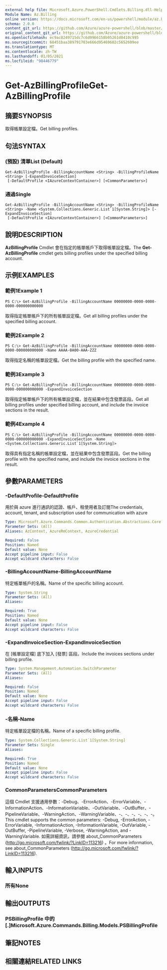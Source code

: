 ```yaml
---
external help file: Microsoft.Azure.PowerShell.Cmdlets.Billing.dll-Help.xml
Module Name: Az.Billing
online version: https://docs.microsoft.com/en-us/powershell/module/az.billing/get-azbillingprofile
schema: 2.0.0
content_git_url: https://github.com/Azure/azure-powershell/blob/master/src/Billing/Billing/help/Get-AzBillingProfile.md
original_content_git_url: https://github.com/Azure/azure-powershell/blob/master/src/Billing/Billing/help/Get-AzBillingProfile.md
ms.openlocfilehash: ec9ac0249715dc7c6d9966158b95261d0410c995
ms.sourcegitcommit: 68451baa389791703e666d95469602c5652609ee
ms.translationtype: MT
ms.contentlocale: zh-TW
ms.lasthandoff: 01/05/2021
ms.locfileid: "98446779"
---
```

# <span data-ttu-id="74713-101">Get-AzBillingProfile</span><span class="sxs-lookup"><span data-stu-id="74713-101">Get-AzBillingProfile</span></span>

## <span data-ttu-id="74713-102">摘要</span><span class="sxs-lookup"><span data-stu-id="74713-102">SYNOPSIS</span></span>
<span data-ttu-id="74713-103">取得帳單設定檔。</span><span class="sxs-lookup"><span data-stu-id="74713-103">Get billing profiles.</span></span>

## <span data-ttu-id="74713-104">句法</span><span class="sxs-lookup"><span data-stu-id="74713-104">SYNTAX</span></span>

### <span data-ttu-id="74713-105"> (預設) 清單</span><span class="sxs-lookup"><span data-stu-id="74713-105">List (Default)</span></span>
```
Get-AzBillingProfile -BillingAccountName <String> -BillingProfileName <String> [-ExpandInvoiceSection]
 [-DefaultProfile <IAzureContextContainer>] [<CommonParameters>]
```

### <span data-ttu-id="74713-106">通過</span><span class="sxs-lookup"><span data-stu-id="74713-106">Single</span></span>
```
Get-AzBillingProfile -BillingAccountName <String> -BillingProfileName <String> -Name <System.Collections.Generic.List`1[System.String]> [-ExpandInvoiceSection]
 [-DefaultProfile <IAzureContextContainer>] [<CommonParameters>]
```

## <span data-ttu-id="74713-107">說明</span><span class="sxs-lookup"><span data-stu-id="74713-107">DESCRIPTION</span></span>
<span data-ttu-id="74713-108">**AzBillingProfile** Cmdlet 會在指定的帳單帳戶下取得帳單設定檔。</span><span class="sxs-lookup"><span data-stu-id="74713-108">The **Get-AzBillingProfile** cmdlet gets billing profiles under the specified billing account.</span></span> 

## <span data-ttu-id="74713-109">示例</span><span class="sxs-lookup"><span data-stu-id="74713-109">EXAMPLES</span></span>

### <span data-ttu-id="74713-110">範例1</span><span class="sxs-lookup"><span data-stu-id="74713-110">Example 1</span></span>
```
PS C:\> Get-AzBillingProfile -BillingAccountName 00000000-0000-0000-0000-000000000000
```

<span data-ttu-id="74713-111">取得指定帳單帳戶下的所有帳單設定檔。</span><span class="sxs-lookup"><span data-stu-id="74713-111">Get all billing profiles under the specified billing account.</span></span>

### <span data-ttu-id="74713-112">範例2</span><span class="sxs-lookup"><span data-stu-id="74713-112">Example 2</span></span>
```
PS C:\> Get-AzBillingProfile -BillingAccountName 00000000-0000-0000-0000-000000000000 -Name AAAA-0A00-AAA-ZZZ
```

<span data-ttu-id="74713-113">取得指定名稱的帳單設定檔。</span><span class="sxs-lookup"><span data-stu-id="74713-113">Get the billing profile with the specified name.</span></span>

### <span data-ttu-id="74713-114">範例3</span><span class="sxs-lookup"><span data-stu-id="74713-114">Example 3</span></span>
```
PS C:\> Get-AzBillingProfile -BillingAccountName 00000000-0000-0000-0000-000000000000 -ExpandInvoiceSection
```

<span data-ttu-id="74713-115">取得指定帳單帳戶下的所有帳單設定檔，並在結果中包含發票區段。</span><span class="sxs-lookup"><span data-stu-id="74713-115">Get all billing profiles under specified billing account, and include the invoice sections in the result.</span></span>

### <span data-ttu-id="74713-116">範例4</span><span class="sxs-lookup"><span data-stu-id="74713-116">Example 4</span></span>
```
PS C:\> Get-AzBillingProfile -BillingAccountName 00000000-0000-0000-0000-000000000000 -ExpandInvoiceSection -Name <System.Collections.Generic.List`1[System.String]>
```

<span data-ttu-id="74713-117">取得具有指定名稱的帳單設定檔，並在結果中包含發票區段。</span><span class="sxs-lookup"><span data-stu-id="74713-117">Get the billing profile with the specified name, and include the invoice sections in the result.</span></span>

## <span data-ttu-id="74713-118">參數</span><span class="sxs-lookup"><span data-stu-id="74713-118">PARAMETERS</span></span>

### <span data-ttu-id="74713-119">-DefaultProfile</span><span class="sxs-lookup"><span data-stu-id="74713-119">-DefaultProfile</span></span>
<span data-ttu-id="74713-120">用於與 azure 進行通訊的認證、帳戶、租使用者及訂閱</span><span class="sxs-lookup"><span data-stu-id="74713-120">The credentials, account, tenant, and subscription used for communication with azure</span></span>

```yaml
Type: Microsoft.Azure.Commands.Common.Authentication.Abstractions.Core.IAzureContextContainer
Parameter Sets: (All)
Aliases: AzContext, AzureRmContext, AzureCredential

Required: False
Position: Named
Default value: None
Accept pipeline input: False
Accept wildcard characters: False
```

### <span data-ttu-id="74713-121">-BillingAccountName</span><span class="sxs-lookup"><span data-stu-id="74713-121">-BillingAccountName</span></span>
<span data-ttu-id="74713-122">特定帳單帳戶的名稱。</span><span class="sxs-lookup"><span data-stu-id="74713-122">Name of the specific billing account.</span></span>

```yaml
Type: System.String
Parameter Sets: (All)
Aliases:

Required: True
Position: Named
Default value: None
Accept pipeline input: False
Accept wildcard characters: False
```

### <span data-ttu-id="74713-123">-ExpandInvoiceSection</span><span class="sxs-lookup"><span data-stu-id="74713-123">-ExpandInvoiceSection</span></span>
<span data-ttu-id="74713-124">在 [帳單設定檔] 底下加入 [發票] 區段。</span><span class="sxs-lookup"><span data-stu-id="74713-124">Include the invoices sections under billing profile.</span></span>

```yaml
Type: System.Management.Automation.SwitchParameter
Parameter Sets: (All)
Aliases:

Required: False
Position: Named
Default value: None
Accept pipeline input: False
Accept wildcard characters: False
```

### <span data-ttu-id="74713-125">-名稱</span><span class="sxs-lookup"><span data-stu-id="74713-125">-Name</span></span>
<span data-ttu-id="74713-126">特定帳單設定檔的名稱。</span><span class="sxs-lookup"><span data-stu-id="74713-126">Name of a specific billing profile.</span></span>

```yaml
Type: System.Collections.Generic.List`1[System.String]
Parameter Sets: Single
Aliases:

Required: True
Position: Named
Default value: None
Accept pipeline input: False
Accept wildcard characters: False
```

### <span data-ttu-id="74713-127">CommonParameters</span><span class="sxs-lookup"><span data-stu-id="74713-127">CommonParameters</span></span>
<span data-ttu-id="74713-128">這個 Cmdlet 支援通用參數：-Debug、-ErrorAction、-ErrorVariable、-InformationAction、-InformationVariable、-OutVariable、-OutBuffer、-PipelineVariable、-WarningAction、-WarningVariable、-、-、-、-、-、-。</span><span class="sxs-lookup"><span data-stu-id="74713-128">This cmdlet supports the common parameters: -Debug, -ErrorAction, -ErrorVariable, -InformationAction, -InformationVariable, -OutVariable, -OutBuffer, -PipelineVariable, -Verbose, -WarningAction, and -WarningVariable.</span></span> <span data-ttu-id="74713-129">如需詳細資訊，請參閱 about_CommonParameters (http://go.microsoft.com/fwlink/?LinkID=113216) 。</span><span class="sxs-lookup"><span data-stu-id="74713-129">For more information, see about_CommonParameters (http://go.microsoft.com/fwlink/?LinkID=113216).</span></span>

## <span data-ttu-id="74713-130">輸入</span><span class="sxs-lookup"><span data-stu-id="74713-130">INPUTS</span></span>

### <span data-ttu-id="74713-131">所有</span><span class="sxs-lookup"><span data-stu-id="74713-131">None</span></span>

## <span data-ttu-id="74713-132">輸出</span><span class="sxs-lookup"><span data-stu-id="74713-132">OUTPUTS</span></span>

### <span data-ttu-id="74713-133">PSBillingProfile 中的 [.]</span><span class="sxs-lookup"><span data-stu-id="74713-133">Microsoft.Azure.Commands.Billing.Models.PSBillingProfile</span></span>

## <span data-ttu-id="74713-134">筆記</span><span class="sxs-lookup"><span data-stu-id="74713-134">NOTES</span></span>

## <span data-ttu-id="74713-135">相關連結</span><span class="sxs-lookup"><span data-stu-id="74713-135">RELATED LINKS</span></span>
